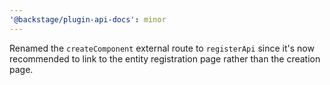 ```yaml
---
'@backstage/plugin-api-docs': minor
---
```


Renamed the `createComponent` external route to `registerApi` since it's now recommended to link to the entity registration page rather than the creation page.
